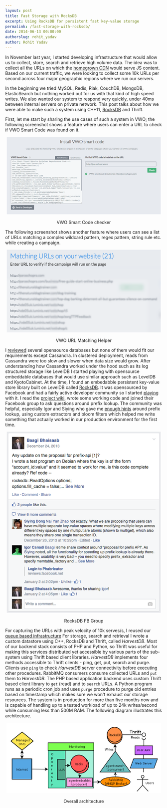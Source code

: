 ```yaml
---
layout: post
title: Fast Storage with RocksDB
excerpt: Using RocksDB for persistent fast key-value storage
permalink: /fast-storage-with-rocksdb/
date: 2014-06-13 00:00:00
authorslug: rohit_yadav
author: Rohit Yadav
---
```


In November last year, I started developing infrastructure that would allow us to
collect, store, search and retrieve high volume data. The idea was
to collect all the URLs on which the [homegrown CDN](https://visualwebsiteoptimizer.com/split-testing-blog/geo-distributed-architecture/)
would serve JS content. Based on our current traffic, we were looking to collect some 10k URLs per
second across four major geographic regions where we run our servers.

In the beginning we tried MySQL, Redis, Riak, CouchDB, MongoDB, ElasticSearch but
nothing worked out for us with that kind of high speed writes. We also wanted our
system to respond very quickly, under 40ms between
internal servers on private network. This post talks about how we were able to
make such a system using C++11, [RocksDB](http://rocksdb.org) and Thrift.

First, let me start by sharing the use cases of such a system in VWO; the
following screenshot shows a feature where users can enter a URL to check if VWO
Smart Code was found on it.

<div style="text-align:center; margin:5px">
<img src="/images/2014/06/0.png"><br>
<p>VWO Smart Code checker</p>
</div>

The following screenshot shows another feature where users can see a list of URLs
matching a complex wildcard pattern, regex pattern, string rule etc. while
creating a campaign.

<div style="text-align:center; margin:5px">
<img src="/images/2014/06/1.png"><br>
<p>VWO URL Matching Helper</p>
</div>

I [reviewed](http://kkovacs.eu/cassandra-vs-mongodb-vs-couchdb-vs-redis)
several opensource databases but none of them would fit our requirements except
Cassandra. In clustered deployment, reads from Cassandra were too slow and slower
when data size would grow. After understanding how Cassandra worked under the
hood such as its log structured storage like LevelDB I started playing with opensource
embeddable databases that would use similar approach such as LevelDB and KyotoCabinet.
At the time, I found an embedabble persistent key-value store
library built on LevelDB called [RocksDB](http://rocksdb.org).
It was opensourced by Facebook and had a fairly active developer community so I
started [playing](https://github.com/facebook/rocksdb/tree/master/examples)
with it. I read the [project wiki](https://github.com/facebook/rocksdb/wiki),
wrote some working code and joined their Facebook group to ask questions around
prefix lookup. The community was helpful, especially Igor and
Siying who gave me [enough hints](https://www.facebook.com/groups/rocksdb.dev/permalink/506160312815821/)
around prefix lookup, using custom extractors and bloom filters which helped me
write something that actually worked in our production environment for the first time.

<div style="text-align:center; margin:5px">
<img src="/images/2014/06/2.png"><br>
<p>RocksDB FB Group</p>
</div>

For capturing the URLs with peak velocity of 10k serves/s, I reused our
[queue based infrastructure](/scaling-with-queues/)
For storage, search and retrieval I wrote a custom datastore using C++, RocksDB
and Thrift, called _HarvestDB_. Most of our backend stack consists of PHP and
Python, so Thrift was useful for making this services distributed yet accessible
by various parts of the sub-system using Thrift based client libraries.
_HarvestDB_ implements four methods accessible
to Thrift clients - ping, get, put, search and purge. Clients use `ping` to check
_HarvestDB_ server connectivity before executing other procedures. RabbitMQ
consumers consume collected URLs and `put` them to _HarvestDB_. The PHP based
application backend uses custom Thrift based client library to `get` (read) and to `search` URLs.
A Python program runs as a periodic cron job and uses `purge` procedure to purge old entries
based on timestamp which makes sure we won't exhaust our storage
resources. The system is in production for more than five months now and is
capable of handling up to a tested workload of up to 24k writes/second while consuming
less than 500M RAM. The following diagram illustrates this architecture.

<div style="text-align:center; margin:5px">
<img src="/images/2014/06/3.png"><br>
<p>Overall architecture</p>
</div>
